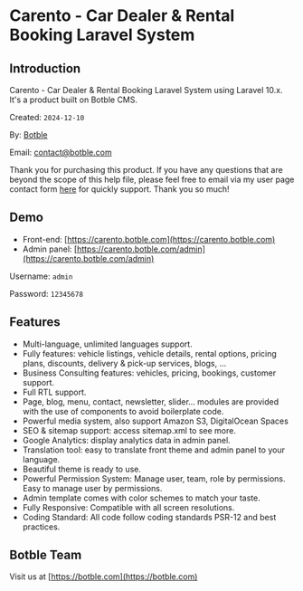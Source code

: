 # Carento - Car Dealer & Rental Booking Laravel System

## Introduction

Carento - Car Dealer & Rental Booking Laravel System using Laravel 10.x. It's a product built on Botble CMS.

Created: `2024-12-10`

By: [Botble](https://botble.com)

Email: [contact@botble.com](mailto:contact@botble.com)

Thank you for purchasing this product. If you have any questions that are beyond the scope of this help file,
please feel free to email via my user page contact form [here](https://codecanyon.net/user/botble) for quickly support. Thank you so much!

## Demo

- Front-end: [https://carento.botble.com](https://carento.botble.com)
- Admin panel: [https://carento.botble.com/admin](https://carento.botble.com/admin)

Username: `admin`

Password: `12345678`

## Features

- Multi-language, unlimited languages support.
- Fully features: vehicle listings, vehicle details, rental options, pricing plans, discounts, delivery & pick-up services, blogs, ...
- Business Consulting features: vehicles, pricing, bookings, customer support.
- Full RTL support.
- Page, blog, menu, contact, newsletter, slider… modules are provided with the use of components to avoid boilerplate code.
- Powerful media system, also support Amazon S3, DigitalOcean Spaces
- SEO & sitemap support: access sitemap.xml to see more.
- Google Analytics: display analytics data in admin panel.
- Translation tool: easy to translate front theme and admin panel to your language.
- Beautiful theme is ready to use.
- Powerful Permission System: Manage user, team, role by permissions. Easy to manage user by permissions.
- Admin template comes with color schemes to match your taste.
- Fully Responsive: Compatible with all screen resolutions.
- Coding Standard: All code follow coding standards PSR-12 and best practices.

## Botble Team

Visit us at [https://botble.com](https://botble.com)

